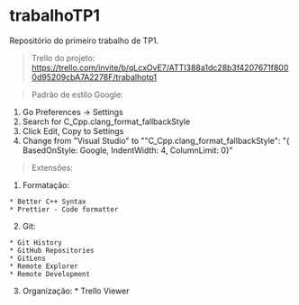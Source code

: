 # trabalhoTP1
Repositório do primeiro trabalho de TP1.

> Trello do projeto:
  https://trello.com/invite/b/qLcxOvE7/ATTI388a1dc28b3f4207671f8000d95209cbA7A2278F/trabalhotp1

> Padrão de estilo Google:

  1. Go Preferences -> Settings
  2. Search for C_Cpp.clang_format_fallbackStyle
  3. Click Edit, Copy to Settings
  4. Change from "Visual Studio" to ""C_Cpp.clang_format_fallbackStyle": "{ BasedOnStyle: Google, IndentWidth: 4, ColumnLimit: 0}"
  
> Extensões:
  1. Formatação:
  
    * Better C++ Syntax
    * Prettier - Code formatter
    
  2. Git:
  
    * Git History
    * GitHub Repositories
    * GitLens
    * Remote Explorer
    * Remote Development
  3. Organização:
    * Trello Viewer
